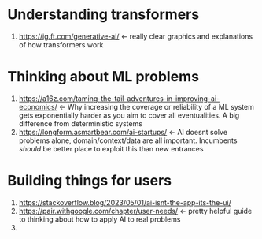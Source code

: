 
# Understanding transformers
1. https://ig.ft.com/generative-ai/ <- really clear graphics and explanations of how transformers work

# Thinking about ML problems
1. https://a16z.com/taming-the-tail-adventures-in-improving-ai-economics/ <- Why increasing the coverage or reliability of a ML system gets exponentially harder as you aim to cover all eventualities.  A big difference from deterministic systems
2. https://longform.asmartbear.com/ai-startups/ <- AI doesnt solve problems alone, domain/context/data are all important.  Incumbents *should* be better place to exploit this than new entrances

# Building things for users
1. https://stackoverflow.blog/2023/05/01/ai-isnt-the-app-its-the-ui/
2. https://pair.withgoogle.com/chapter/user-needs/ <- pretty helpful guide to thinking about how to apply AI to real problems
3. 
